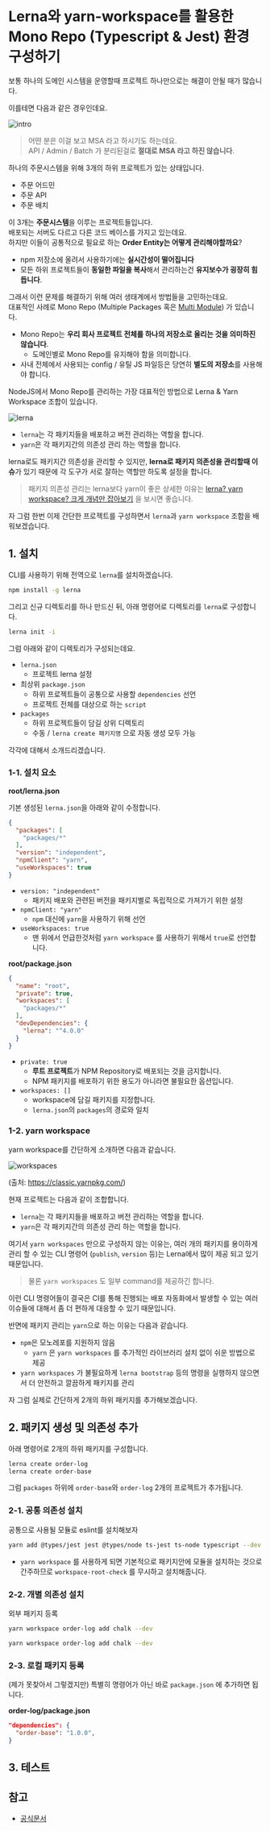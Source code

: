 # Lerna와 yarn-workspace를 활용한 Mono Repo (Typescript & Jest) 환경 구성하기 

보통 하나의 도메인 시스템을 운영할때 프로젝트 하나만으로는 해결이 안될 때가 많습니다.  
  
이를테면 다음과 같은 경우인데요.

![intro](./images/intro.png)

> 어떤 분은 이걸 보고 MSA 라고 하시기도 하는데요.  
> API / Admin / Batch 가 분리된걸로 **절대로 MSA 라고 하진 않습니다**.


하나의 주문시스템을 위해 3개의 하위 프로젝트가 있는 상태입니다.  

* 주문 어드민
* 주문 API
* 주문 배치

이 3개는 **주문시스템**을 이루는 프로젝트들입니다.  
배포되는 서버도 다르고 다른 코드 베이스를 가지고 있는데요.  
하지만 이들이 공통적으로 필요로 하는 **Order Entity는 어떻게 관리해야할까요**?  

* npm 저장소에 올려서 사용하기에는 **실시간성이 떨어집니다**
* 모든 하위 프로젝트들이 **동일한 파일을 복사**해서 관리하는건 **유지보수가 굉장히 힘듭니다**.  

그래서 이런 문제를 해결하기 위해 여러 생태계에서 방법들을 고민하는데요.  
대표적인 사례로 Mono Repo (Multiple Packages 혹은 [Multi Module](https://jojoldu.tistory.com/123)) 가 있습니다.

* Mono Repo는 **우리 회사 프로젝트 전체를 하나의 저장소로 올리는 것을 의미하진 않습니다**.
  * 도메인별로 Mono Repo를 유지해야 함을 의미합니다.
* 사내 전체에서 사용되는 config / 유틸 JS 파일등은 당연히 **별도의 저장소**를 사용해야 합니다.

NodeJS에서 Mono Repo를 관리하는 가장 대표적인 방법으로 Lerna & Yarn Workspace 조합이 있습니다.

![lerna](images/lerna.png)

* `lerna`는 각 패키지들을 배포하고 버전 관리하는 역할을 합니다.
* `yarn`은 각 패키지간의 의존성 관리 하는 역할을 합니다.

lerna로도 패키지간 의존성을 관리할 수 있지만, **lerna로 패키지 의존성을 관리할때 이슈**가 있기 때문에 각 도구가 서로 잘하는 역할만 하도록 설정을 합니다.

> 패키지 의존성 관리는 lerna보다 yarn이 좋은 상세한 이유는 [lerna? yarn workspace? 크게 개념만 잡아보기](https://simsimjae.medium.com/monorepo-lerna-yarn-workspace-%ED%81%AC%EA%B2%8C-%EA%B0%9C%EB%85%90%EB%A7%8C-%EC%9E%A1%EC%95%84%EB%B3%B4%EA%B8%B0-c58bc4ba31fe) 을 보시면 좋습니다.

자 그럼 한번 이제 간단한 프로젝트를 구성하면서 `lerna`과 `yarn workspace` 조합을 배워보겠습니다.

## 1. 설치

CLI를 사용하기 위해 전역으로 `lerna`를 설치하겠습니다.

```bash
npm install -g lerna
```

그리고 신규 디렉토리를 하나 만드신 뒤, 아래 명령어로 디렉토리를 `lerna`로 구성합니다.

```bash
lerna init -i
```

그럼 아래와 같이 디렉토리가 구성되는데요.

* `lerna.json`
    * 프로젝트 lerna 설정
* 최상위 `package.json`
    * 하위 프로젝트들이 공통으로 사용할 `dependencies` 선언
    * 프로젝트 전체를 대상으로 하는 `script`
* `packages`
    * 하위 프로젝트들이 담길 상위 디렉토리
    * 수동 / `lerna create 패키지명` 으로 자동 생성 모두 가능

각각에 대해서 소개드리겠습니다.

### 1-1. 설치 요소

**root/lerna.json**  
  
기본 생성된 `lerna.json`을 아래와 같이 수정합니다.

```json
{
  "packages": [
    "packages/*"
  ],
  "version": "independent",
  "npmClient": "yarn",
  "useWorkspaces": true
}
```

* `version: "independent"`
  * 패키지 배포와 관련된 버전을 패키지별로 독립적으로 가져가기 위한 설정 
* `npmClient: "yarn"`
  * `npm` 대신에 `yarn`을 사용하기 위해 선언
* `useWorkspaces: true`
  * 맨 위에서 언급한것처럼 `yarn workspace` 를 사용하기 위해서 `true`로 선언합니다.

**root/package.json**

```json
{
  "name": "root",
  "private": true,
  "workspaces": [
    "packages/*"
  ],
  "devDependencies": {
    "lerna": "^4.0.0"
  }
}
```    

* `private: true`
  * **루트 프로젝트**가 NPM Repository로 배포되는 것을 금지합니다.
  * NPM 패키지를 배포하기 위한 용도가 아니라면 불필요한 옵션입니다.
* `workspaces: []`
  * workspace에 담길 패키지를 지정합니다.
  * `lerna.json`의 `packages`의 경로와 일치

### 1-2. yarn workspace

yarn workspace를 간단하게 소개하면 다음과 같습니다.

![workspaces](./images/workspaces.png)

(출처: https://classic.yarnpkg.com/)

현재 프로젝트는 다음과 같이 조합합니다.

* `lerna`는 각 패키지들을 배포하고 버전 관리하는 역할을 합니다.
* `yarn`은 각 패키지간의 의존성 관리 하는 역할을 합니다.

여기서 `yarn workspaces` 만으로 구성하지 않는 이유는, 여러 개의 패키지를 용이하게 관리 할 수 있는 CLI 명령어 (`publish`, `version` 등)는 Lerna에서 많이 제공 되고 있기 때문입니다.

> 물론 `yarn workspaces` 도 일부 command를 제공하긴 합니다.

이런 CLI 명령어들이 결국은 CI를 통해 진행되는 배포 자동화에서 발생할 수 있는 여러 이슈들에 대해서 좀 더 편하게 대응할 수 있기 때문입니다.  
  
반면에 패키지 관리는 `yarn`으로 하는 이유는 다음과 같습니다.

* `npm`은 모노레포를 지원하지 않음 
  * `yarn` 은 `yarn workspaces` 를 추가적인 라이브러리 설치 없이 쉬운 방법으로 제공
* `yarn workspaces` 가 불필요하게 `lerna bootstrap` 등의 명령을 실행하지 않으면서 더 안전하고 깔끔하게 패키지를 관리

자 그럼 실제로 간단하게 2개의 하위 패키지를 추가해보겠습니다.

## 2. 패키지 생성 및 의존성 추가

아래 명령어로 2개의 하위 패키지를 구성합니다.

```bash
lerna create order-log
lerna create order-base
```

그럼 `packages` 하위에 `order-base`와 `order-log` 2개의 프로젝트가 추가됩니다.  


### 2-1. 공통 의존성 설치

공통으로 사용될 모듈로 eslint를 설치해보자

```bash
yarn add @types/jest jest @types/node ts-jest ts-node typescript --dev --ignore-workspace-root-check
```

* `yarn workspace` 를 사용하게 되면 기본적으로 패키지안에 모듈을 설치하는 것으로 간주하므로 `workspace-root-check` 를 무시하고 설치해줍니다.

### 2-2. 개별 의존성 설치

외부 패키지 등록

```bash
yarn workspace order-log add chalk --dev 
```

```bash
yarn workspace order-log add chalk --dev 
```

### 2-3. 로컬 패키지 등록

(제가 못찾아서 그렇겠지만) 특별히 명령어가 아닌 바로 `package.json` 에 추가하면 됩니다.

**order-log/package.json**

```json
"dependencies": {
  "order-base": "1.0.0",
}
```

## 3. 테스트



## 참고

* [공식문서](https://classic.yarnpkg.com/en/docs/workspaces)